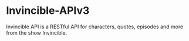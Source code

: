 # Invincible-APIv3
Invincible API is a RESTful API for characters, quotes, episodes and more from the show Invincible.
